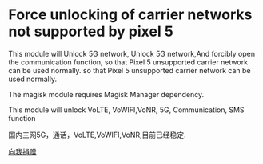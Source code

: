 # Force unlocking of carrier networks not supported by pixel 5
This module will Unlock 5G network, Unlock 5G network,And forcibly open the communication function, so that Pixel 5 unsupported carrier network can be used normally. so that Pixel 5 unsupported carrier network can be used normally.

The magisk module requires Magisk Manager dependency.

This module will unlock VoLTE, VoWIFI,VoNR, 5G, Communication, SMS function

国内三网5G，通话，VoLTE,VoWIFI,VoNR,目前已经稳定.

[向我捐赠](https://github.com/ender-zhao/EZc/blob/main/%E5%BE%AE%E4%BF%A1%E6%94%B6%E6%AC%BE%E7%A0%81.png)
